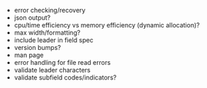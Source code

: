 * error checking/recovery
* json output?
* cpu/time efficiency vs memory efficiency (dynamic allocation)?
* max width/formatting?
* include leader in field spec
* version bumps?
* man page
* error handling for file read errors
* validate leader characters
* validate subfield codes/indicators?
